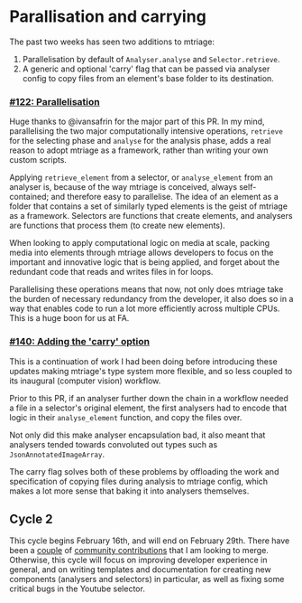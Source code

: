 # Parallisation and carrying 

The past two weeks has seen two additions to mtriage:
1. Parallelisation by default of `Analyser.analyse` and `Selector.retrieve`.
2. A generic and optional 'carry' flag that can be passed via analyser config
   to copy files from an element's base folder to its destination.

### [#122: Parallelisation](https://github.com/forensic-architecture/mtriage/pull/122)
Huge thanks to @ivansafrin for the major part of this PR. In my mind,
parallelising the two major computationally intensive operations,
`retrieve` for the selecting phase and `analyse` for the analysis phase, adds
a real reason to adopt mtriage as a framework, rather than writing your own
custom scripts. 


Applying `retrieve_element` from a selector, or `analyse_element` from an analyser 
is, because of the way mtriage is conceived, always self-contained; and 
therefore easy to parallelise. The idea of an element as a folder that contains
a set of similarly typed elements is the geist of mtriage as a framework.
Selectors are functions that create elements, and analysers are functions
that process them (to create new elements). 

When looking to apply computational logic on media at scale, packing media into
elements through mtriage allows developers to focus on the important and
innovative logic that is being applied, and forget about the redundant code
that reads and writes files in for loops. 

Parallelising these operations means that now, not only does mtriage take the
burden of necessary redundancy from the developer, it also does so in a way
that enables code to run a lot more efficiently across multiple CPUs. This is
a huge boon for us at FA.


### [#140: Adding the 'carry' option](https://github.com/forensic-architecture/mtriage/pull/140)
This is a continuation of work I had been doing before introducing these
updates making mtriage's type system more flexible, and so less coupled to its
inaugural (computer vision) workflow.

Prior to this PR, if an analyser further down the chain in a workflow needed a 
file in a selector's original element, the first analysers had to encode that 
logic in their `analyse_element` function, and copy the files over.

Not only did this make analyser encapsulation bad, it also meant that analysers 
tended towards convoluted out types such as `JsonAnnotatedImageArray`.

The carry flag solves both of these problems by offloading the work and
specification of copying files during analysis to mtriage config, which makes
a lot more sense that baking it into analysers themselves.

## Cycle 2

This cycle begins February 16th, and will end on February 29th. There have been
a [couple](https://github.com/forensic-architecture/mtriage/pull/139) of [community contributions](https://github.com/forensic-architecture/mtriage/pull/135) that I am 
looking to merge. Otherwise, this cycle will focus on improving developer
experience in general, and on writing templates and documentation for creating
new components (analysers and selectors) in particular, as well as fixing some
critical bugs in the Youtube selector.
